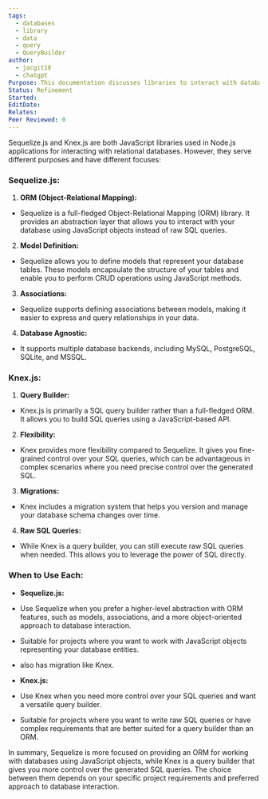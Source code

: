 ```yaml
---
tags:
  - databases
  - library
  - data
  - query
  - QueryBuilder
author:
  - jacgit18
  - chatgpt
Purpose: This documentation discusses libraries to interact with databases and data models.
Status: Refinement
Started: 
EditDate: 
Relates: 
Peer Reviewed: 0
---
```

Sequelize.js and Knex.js are both JavaScript libraries used in Node.js applications for interacting with relational databases. However, they serve different purposes and have different focuses:  
  
### Sequelize.js:  
  
1. **ORM (Object-Relational Mapping):**  
- Sequelize is a full-fledged Object-Relational Mapping (ORM) library. It provides an abstraction layer that allows you to interact with your database using JavaScript objects instead of raw SQL queries.  
  
2. **Model Definition:**  
- Sequelize allows you to define models that represent your database tables. These models encapsulate the structure of your tables and enable you to perform CRUD operations using JavaScript methods.  
  
3. **Associations:**  
- Sequelize supports defining associations between models, making it easier to express and query relationships in your data.  
  
4. **Database Agnostic:**  
- It supports multiple database backends, including MySQL, PostgreSQL, SQLite, and MSSQL.  
  
### Knex.js:  
  
1. **Query Builder:**  
- Knex.js is primarily a SQL query builder rather than a full-fledged ORM. It allows you to build SQL queries using a JavaScript-based API.  
  
2. **Flexibility:**  
- Knex provides more flexibility compared to Sequelize. It gives you fine-grained control over your SQL queries, which can be advantageous in complex scenarios where you need precise control over the generated SQL.  
  
3. **Migrations:**  
- Knex includes a migration system that helps you version and manage your database schema changes over time.  
  
4. **Raw SQL Queries:**  
- While Knex is a query builder, you can still execute raw SQL queries when needed. This allows you to leverage the power of SQL directly.  
  
### When to Use Each:  
  
- **Sequelize.js:**  
- Use Sequelize when you prefer a higher-level abstraction with ORM features, such as models, associations, and a more object-oriented approach to database interaction.  
- Suitable for projects where you want to work with JavaScript objects representing your database entities.  
- also has migration like Knex.
  
- **Knex.js:**  
- Use Knex when you need more control over your SQL queries and want a versatile query builder.  
- Suitable for projects where you want to write raw SQL queries or have complex requirements that are better suited for a query builder than an ORM.  
  
In summary, Sequelize is more focused on providing an ORM for working with databases using JavaScript objects, while Knex is a query builder that gives you more control over the generated SQL queries. The choice between them depends on your specific project requirements and preferred approach to database interaction.